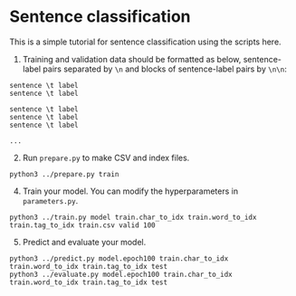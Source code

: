 # Sentence classification

This is a simple tutorial for sentence classification using the scripts here.

1. Training and validation data should be formatted as below, sentence-label pairs separated by `\n` and blocks of sentence-label pairs by `\n\n`:

```
sentence \t label
sentence \t label

sentence \t label
sentence \t label
sentence \t label

...
```

2. Run `prepare.py` to make CSV and index files.

```
python3 ../prepare.py train
```

4. Train your model. You can modify the hyperparameters in `parameters.py`.

```
python3 ../train.py model train.char_to_idx train.word_to_idx train.tag_to_idx train.csv valid 100
```

5. Predict and evaluate your model.

```
python3 ../predict.py model.epoch100 train.char_to_idx train.word_to_idx train.tag_to_idx test
python3 ../evaluate.py model.epoch100 train.char_to_idx train.word_to_idx train.tag_to_idx test
```
